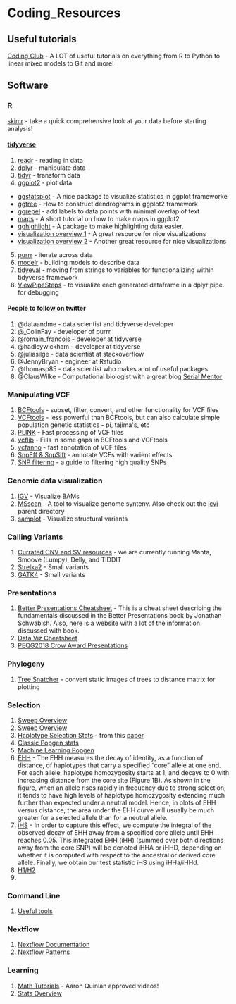 # Coding_Resources

## Useful tutorials

[Coding Club](https://ourcodingclub.github.io/tutorials/) - A LOT of useful tutorials on everything from R to Python to linear mixed models to Git and more!

## Software 

### R

[skimr](https://github.com/ropensci/skimr) - take a quick comprehensive look at your data before starting analysis!

#### [tidyverse](https://www.tidyverse.org/)
1. [readr](http://r4ds.had.co.nz/data-import.html) - reading in data
2. [dplyr](http://r4ds.had.co.nz/transform.html) - manipulate data
3. [tidyr](http://r4ds.had.co.nz/tidy-data.html) - transform data
4. [ggplot2](http://r4ds.had.co.nz/data-visualisation.html) - plot data
  * [ggstatsplot](https://github.com/IndrajeetPatil/ggstatsplot/blob/master/README.md) - A nice package to visualize statistics in ggplot frameworke
  * [ggtree](https://bioconductor.org/packages/devel/bioc/vignettes/ggtree/inst/doc/treeVisualization.html) - How to construct dendrograms in ggplot2 framework
  * [ggrepel](https://cran.r-project.org/web/packages/ggrepel/vignettes/ggrepel.html) - add labels to data points with minimal overlap of text
  * [maps](https://microbeecology.wordpress.com/2018/07/25/making-maps-with-ggplot2-and-sf/) - A short tutorial on how to make maps in ggplot2
  * [gghighlight](https://www.littlemissdata.com/blog/highlight) - A package to make highlighting data easier.
  * [visualization overview 1](https://www.data-to-viz.com/index.html#portfolioanchor) - A great resource for nice visualizations
  * [visualization overview 2](https://serialmentor.com/dataviz/) - Another great resource for nice visualizations
5. [purrr](http://r4ds.had.co.nz/iteration.html) - iterate across data
6. [modelr](http://r4ds.had.co.nz/model-basics.html) - building models to describe data
7. [tidyeval](https://edwinth.github.io/blog/dplyr-recipes/) - moving from strings to variables for functionalizing within tidyverse framework
8. [ViewPipeSteps](https://github.com/daranzolin/ViewPipeSteps) - to visualize each generated dataframe in a dplyr pipe. for debugging

#### People to follow on twitter
1. @dataandme - data scientist and tidyverse developer
2. @_ColinFay - developer of purrr
3. @romain_francois - developer at tidyverse
4. @hadleywickham - developer at tidyverse
5. @juliasilge - data scientist at stackoverflow
6. @JennyBryan - engineer at Rstudio
7. @thomasp85 - data scientist who makes a lot of useful packages
8. @ClausWilke - Computational biologist with a great blog [Serial Mentor](serialmentor.com)

### Manipulating VCF

1. [BCFtools](https://samtools.github.io/bcftools/bcftools.html) - subset, filter, convert, and other functionality for VCF files
2. [VCFtools](https://vcftools.github.io/man_latest.html) - less powerful than BCFtools, but can also calculate simple population genetic statistics - pi, tajima's, etc
3. [PLINK](https://www.cog-genomics.org/plink2) - Fast processing of VCF files
4. [vcflib](https://github.com/vcflib/vcflib) - Fills in some gaps in BCFtools and VCFtools
5. [vcfanno](https://github.com/brentp/vcfanno) - fast annotation of VCF files
6. [SnpEff & SnpSift](http://snpeff.sourceforge.net/) - annotate VCFs with varient effects
7. [SNP filtering](http://ddocent.com/filtering/) - a guide to filtering high quality SNPs

### Genomic data visualization

1. [IGV](https://software.broadinstitute.org/software/igv/) - Visualize BAMs
2. [MSscan](https://github.com/tanghaibao/jcvi/wiki/MCscan-(Python-version)) - A tool to visualize genome synteny. Also check out the [jcvi](https://github.com/tanghaibao/jcvi) parent directory
3. [samplot](https://github.com/ryanlayer/samplot) - Visualize structural variants

### Calling Variants

1. [Currated CNV and SV resources](https://github.com/geocarvalho/sv-cnv-studies) - we are currently running Manta, Smoove (Lumpy), Delly, and TIDDIT
2. [Strelka2](https://github.com/Illumina/strelka) - Small variants
3. [GATK4](https://github.com/broadinstitute/gatk) - Small variants

### Presentations

1. [Better Presentations Cheatsheet](https://policyviz.com/2018/08/14/better-presentations-cheatsheet/) - This is a cheat sheet describing the fundamentals discussed in the Better Presentations book by Jonathan Schwabish. Also, [here](https://policyviz.com/better-presentations/) is a website with a lot of the information discussed with book.
2. [Data Viz Cheatsheet](https://policyviz.com/2018/08/07/dataviz-cheatsheet/)
3. [PEQG2018 Crow Award Presentations](http://genestogenomes.org/videos-from-peqg18-keynote-and-crow-award-sessions/?category=science-and-publishing)

### Phylogeny

1. [Tree Snatcher](http://www.cibiv.at/software/treesnatcher/) - convert static images of trees to distance matrix for plotting

### Selection

1. [Sweep Overview](http://www.cs.cmu.edu/~sssykim/teaching/f11/slides/Lecture10.pdf)
2. [Sweep Overview](https://math.la.asu.edu/~jtaylor/teaching/Spring2017/BIO545/lectures/scans.pdf)
3. [Haplotype Selection Stats](https://github.com/ngarud/SelectionHapStats) - from this [paper](http://journals.plos.org/plosgenetics/article?id=10.1371/journal.pgen.1005004)
4. [Classic Popgen stats](http://citeseerx.ist.psu.edu/viewdoc/download?doi=10.1.1.210.4017&rep=rep1&type=pdf) 
5. [Machine Learning Popgen](https://www.sciencedirect.com/science/article/pii/S0168952517302251?via%3Dihub)
6. [EHH](https://www.nature.com/articles/nature01140) - The EHH measures the decay of identity, as a function of distance, of haplotypes that carry a specified “core” allele at one end. For each allele, haplotype homozygosity starts at 1, and decays to 0 with increasing distance from the core site (Figure 1B). As shown in the figure, when an allele rises rapidly in frequency due to strong selection, it tends to have high levels of haplotype homozygosity extending much further than expected under a neutral model. Hence, in plots of EHH versus distance, the area under the EHH curve will usually be much greater for a selected allele than for a neutral allele. 
7. [iHS](http://journals.plos.org/plosbiology/article?id=10.1371/journal.pbio.0040072#pbio-0040072-b005) -  In order to capture this effect, we compute the integral of the observed decay of EHH away from a specified core allele until EHH reaches 0.05. This integrated EHH (iHH) (summed over both directions away from the core SNP) will be denoted iHHA or iHHD, depending on whether it is computed with respect to the ancestral or derived core allele. Finally, we obtain our test statistic iHS using iHHa/iHHd. 
8. [H1/H2](http://journals.plos.org/plosgenetics/article?id=10.1371/journal.pgen.1005004)
9. 

### Command Line
1. [Useful tools](https://astrobiomike.github.io/bash/six_commands)

### Nextflow

1. [Nextflow Documentation](https://www.nextflow.io/docs/latest/index.html)
2. [Nextflow Patterns](https://github.com/nextflow-io/patterns)

### Learning
1. [Math Tutorials](https://www.youtube.com/channel/UCYO_jab_esuFRV4b17AJtAw/playlists?app=desktop) - Aaron Quinlan approved videos!
2. [Stats Overview](http://www.statsoft.com/Textbook/Elementary-Statistics-Concepts)


